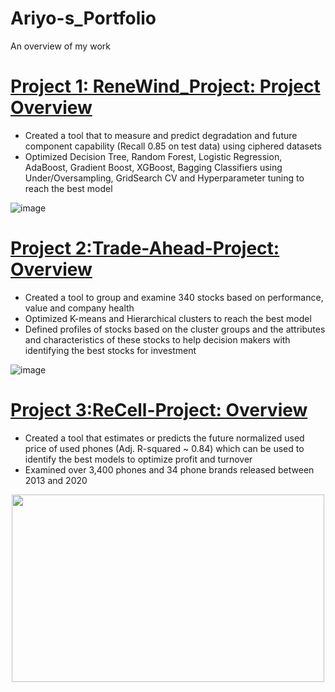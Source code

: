# Ariyo-s_Portfolio
An overview of my work

# [Project 1: ReneWind_Project: Project Overview](https://github.com/Ariyo347/ReneWind_Project/)
* Created a tool that to measure and predict degradation and future component capability (Recall 0.85 on test data) using ciphered datasets
* Optimized Decision Tree, Random Forest, Logistic Regression, AdaBoost, Gradient Boost, XGBoost, Bagging Classifiers using Under/Oversampling, GridSearch CV and Hyperparameter tuning to reach the best model

![image](https://github.com/Ariyo347/Ariyo-s_Portfolio/assets/113588909/7632fe72-0ff8-4dab-b1e9-d2afd85b3548)

 
# [Project 2:Trade-Ahead-Project: Overview](https://github.com/Ariyo347/Trade-Ahead-Project/)
* Created a tool to group and examine 340 stocks based on performance, value and company health
* Optimized K-means and Hierarchical clusters to reach the best model
* Defined profiles of stocks based on the cluster groups and the attributes and characteristics of these stocks to help decision makers with identifying the best stocks for investment

![image](https://github.com/Ariyo347/Ariyo-s_Portfolio/assets/113588909/45678c05-f25d-48fb-a028-307dfae9d7f5)

# [Project 3:ReCell-Project: Overview](https://github.com/Ariyo347/ReCell-Project/)
* Created a tool that estimates or predicts the future normalized used price of used phones (Adj. R-squared ~ 0.84) which can be used to identify the best models to optimize profit and turnover
* Examined over 3,400 phones and 34 phone brands released between 2013 and 2020

<center><img src="https://github.com/Ariyo347/ReCell-Project/assets/113588909/2d722ed6-e45d-4cf5-82a9-865c00068fce" width="500" height="300"></center>
